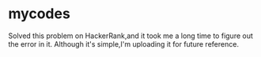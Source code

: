 # mycodes
Solved this problem on HackerRank,and it took me a long time to figure out the error in it. Although it's simple,I'm uploading it for future reference.
